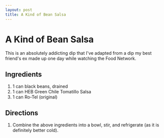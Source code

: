 ```yaml
---
layout: post
title: A Kind of Bean Salsa
---
```


# A Kind of Bean Salsa
This is an absolutely addicting dip that I've adapted from a dip my best friend's ex made up one day while watching the Food Network. 

## Ingredients
1. 1 can black beans, drained
1. 1 can HEB Green Chile Tomatillo Salsa
1. 1 can Ro-Tel (original)

## Directions
1. Combine the above ingredients into a bowl, stir, and refrigerate (as it is definitely better cold). 